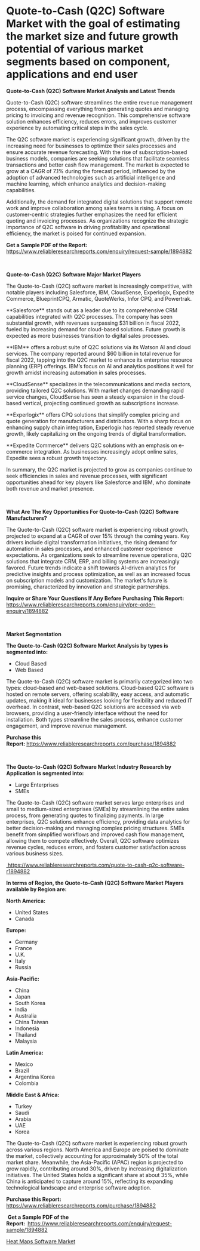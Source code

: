 <p><h1>Quote-to-Cash (Q2C) Software Market with the goal of estimating the market size and future growth potential of various market segments based on component, applications and end user</h1></p><p><strong>Quote-to-Cash (Q2C) Software Market Analysis and Latest Trends</strong></p>
<p><p>Quote-to-Cash (Q2C) software streamlines the entire revenue management process, encompassing everything from generating quotes and managing pricing to invoicing and revenue recognition. This comprehensive software solution enhances efficiency, reduces errors, and improves customer experience by automating critical steps in the sales cycle. </p><p>The Q2C software market is experiencing significant growth, driven by the increasing need for businesses to optimize their sales processes and ensure accurate revenue forecasting. With the rise of subscription-based business models, companies are seeking solutions that facilitate seamless transactions and better cash flow management. The market is expected to grow at a CAGR of 7.1% during the forecast period, influenced by the adoption of advanced technologies such as artificial intelligence and machine learning, which enhance analytics and decision-making capabilities.</p><p>Additionally, the demand for integrated digital solutions that support remote work and improve collaboration among sales teams is rising. A focus on customer-centric strategies further emphasizes the need for efficient quoting and invoicing processes. As organizations recognize the strategic importance of Q2C software in driving profitability and operational efficiency, the market is poised for continued expansion.</p></p>
<p><strong>Get a Sample PDF of the Report:&nbsp;</strong> <a href="https://www.reliableresearchreports.com/enquiry/request-sample/1894882?utm_campaign=37&utm_medium=2&utm_source=Github&utm_content=ia&utm_term=13012025&utm_id=quote-to-cash-q2c-software">https://www.reliableresearchreports.com/enquiry/request-sample/1894882</a></p>
<p>&nbsp;</p>
<p><strong>Quote-to-Cash (Q2C) Software Major Market Players</strong></p>
<p><p>The Quote-to-Cash (Q2C) software market is increasingly competitive, with notable players including Salesforce, IBM, CloudSense, Experlogix, Expedite Commerce, BlueprintCPQ, Armatic, QuoteWerks, Infor CPQ, and Powertrak.</p><p>**Salesforce** stands out as a leader due to its comprehensive CRM capabilities integrated with Q2C processes. The company has seen substantial growth, with revenues surpassing $31 billion in fiscal 2022, fueled by increasing demand for cloud-based solutions. Future growth is expected as more businesses transition to digital sales processes.</p><p>**IBM** offers a robust suite of Q2C solutions via its Watson AI and cloud services. The company reported around $60 billion in total revenue for fiscal 2022, tapping into the Q2C market to enhance its enterprise resource planning (ERP) offerings. IBM’s focus on AI and analytics positions it well for growth amidst increasing automation in sales processes.</p><p>**CloudSense** specializes in the telecommunications and media sectors, providing tailored Q2C solutions. With market changes demanding rapid service changes, CloudSense has seen a steady expansion in the cloud-based vertical, projecting continued growth as subscriptions increase.</p><p>**Experlogix** offers CPQ solutions that simplify complex pricing and quote generation for manufacturers and distributors. With a sharp focus on enhancing supply chain integration, Experlogix has reported steady revenue growth, likely capitalizing on the ongoing trends of digital transformation.</p><p>**Expedite Commerce** delivers Q2C solutions with an emphasis on e-commerce integration. As businesses increasingly adopt online sales, Expedite sees a robust growth trajectory.</p><p>In summary, the Q2C market is projected to grow as companies continue to seek efficiencies in sales and revenue processes, with significant opportunities ahead for key players like Salesforce and IBM, who dominate both revenue and market presence.</p></p>
<p>&nbsp;</p>
<p><strong>What Are The Key Opportunities For Quote-to-Cash (Q2C) Software Manufacturers?</strong></p>
<p><p>The Quote-to-Cash (Q2C) software market is experiencing robust growth, projected to expand at a CAGR of over 15% through the coming years. Key drivers include digital transformation initiatives, the rising demand for automation in sales processes, and enhanced customer experience expectations. As organizations seek to streamline revenue operations, Q2C solutions that integrate CRM, ERP, and billing systems are increasingly favored. Future trends indicate a shift towards AI-driven analytics for predictive insights and process optimization, as well as an increased focus on subscription models and customization. The market's future is promising, characterized by innovation and strategic partnerships.</p></p>
<p><strong>Inquire or Share Your Questions If Any Before Purchasing This Report:</strong> <a href="https://www.reliableresearchreports.com/enquiry/pre-order-enquiry/1894882?utm_campaign=37&utm_medium=2&utm_source=Github&utm_content=ia&utm_term=13012025&utm_id=quote-to-cash-q2c-software">https://www.reliableresearchreports.com/enquiry/pre-order-enquiry/1894882</a></p>
<p>&nbsp;</p>
<p><strong>Market Segmentation</strong></p>
<p><strong>The Quote-to-Cash (Q2C) Software Market Analysis by types is segmented into:</strong></p>
<p><ul><li>Cloud Based</li><li>Web Based</li></ul></p>
<p><p>The Quote-to-Cash (Q2C) software market is primarily categorized into two types: cloud-based and web-based solutions. Cloud-based Q2C software is hosted on remote servers, offering scalability, easy access, and automatic updates, making it ideal for businesses looking for flexibility and reduced IT overhead. In contrast, web-based Q2C solutions are accessed via web browsers, providing a user-friendly interface without the need for installation. Both types streamline the sales process, enhance customer engagement, and improve revenue management.</p></p>
<p><strong>Purchase this Report:&nbsp;</strong><a href="https://www.reliableresearchreports.com/purchase/1894882?utm_campaign=37&utm_medium=2&utm_source=Github&utm_content=ia&utm_term=13012025&utm_id=quote-to-cash-q2c-software">https://www.reliableresearchreports.com/purchase/1894882</a></p>
<p>&nbsp;</p>
<p><strong>The Quote-to-Cash (Q2C) Software Market Industry Research by Application is segmented into:</strong></p>
<p><ul><li>Large Enterprises</li><li>SMEs</li></ul></p>
<p><p>The Quote-to-Cash (Q2C) software market serves large enterprises and small to medium-sized enterprises (SMEs) by streamlining the entire sales process, from generating quotes to finalizing payments. In large enterprises, Q2C solutions enhance efficiency, providing data analytics for better decision-making and managing complex pricing structures. SMEs benefit from simplified workflows and improved cash flow management, allowing them to compete effectively. Overall, Q2C software optimizes revenue cycles, reduces errors, and fosters customer satisfaction across various business sizes.</p></p>
<p><a href="https://www.reliableresearchreports.com/quote-to-cash-q2c-software-r1894882?utm_campaign=37&utm_medium=2&utm_source=Github&utm_content=ia&utm_term=13012025&utm_id=quote-to-cash-q2c-software">&nbsp;https://www.reliableresearchreports.com/quote-to-cash-q2c-software-r1894882</a></p>
<p><strong>In terms of Region, the Quote-to-Cash (Q2C) Software Market Players available by Region are:</strong></p>
<p>
    <p> <strong> North America: </strong>
        <ul>
            <li>United States</li>
            <li>Canada</li>
        </ul>
        </p> 
    <p> <strong> Europe: </strong>
        <ul>
            <li>Germany</li>
            <li>France</li>
            <li>U.K.</li>
            <li>Italy</li>
            <li>Russia</li>
        </ul>
        </p> 
    <p> <strong> Asia-Pacific: </strong>
        <ul>
            <li>China</li>
            <li>Japan</li>
            <li>South Korea</li>
            <li>India</li>
            <li>Australia</li>
            <li>China Taiwan</li>
            <li>Indonesia</li>
            <li>Thailand</li>
            <li>Malaysia</li>
        </ul>
        </p> 
    <p> <strong> Latin America: </strong>
        <ul>
            <li>Mexico</li>
            <li>Brazil</li>
            <li>Argentina Korea</li>
            <li>Colombia</li>
        </ul>
        </p> 
    <p> <strong> Middle East & Africa: </strong>
        <ul>
            <li>Turkey</li>
            <li>Saudi</li>
            <li>Arabia</li>
            <li>UAE</li>
            <li>Korea</li>
        </ul>
    </p>
    </p>
<p><p>The Quote-to-Cash (Q2C) software market is experiencing robust growth across various regions. North America and Europe are poised to dominate the market, collectively accounting for approximately 50% of the total market share. Meanwhile, the Asia-Pacific (APAC) region is projected to grow rapidly, contributing around 30%, driven by increasing digitalization initiatives. The United States holds a significant share at about 35%, while China is anticipated to capture around 15%, reflecting its expanding technological landscape and enterprise software adoption.</p></p>
<p><strong>Purchase this Report: </strong><a href="https://www.reliableresearchreports.com/purchase/1894882?utm_campaign=37&utm_medium=2&utm_source=Github&utm_content=ia&utm_term=13012025&utm_id=quote-to-cash-q2c-software">https://www.reliableresearchreports.com/purchase/1894882</a></p>
<p>&nbsp;<strong>Get a Sample PDF of the Report:&nbsp;&nbsp;</strong><a href="https://www.reliableresearchreports.com/enquiry/request-sample/1894882?utm_campaign=37&utm_medium=2&utm_source=Github&utm_content=ia&utm_term=13012025&utm_id=quote-to-cash-q2c-software">https://www.reliableresearchreports.com/enquiry/request-sample/1894882</a></p>
<p><strong></strong></p>
<p><p><a href="https://github.com/wwwkeltoum/Market-Research-Report-List-5/blob/main/heat-maps-software-market.md?utm_campaign=37&utm_medium=2&utm_source=Github&utm_content=ia&utm_term=13012025&utm_id=quote-to-cash-q2c-software">Heat Maps Software Market</a></p></p>